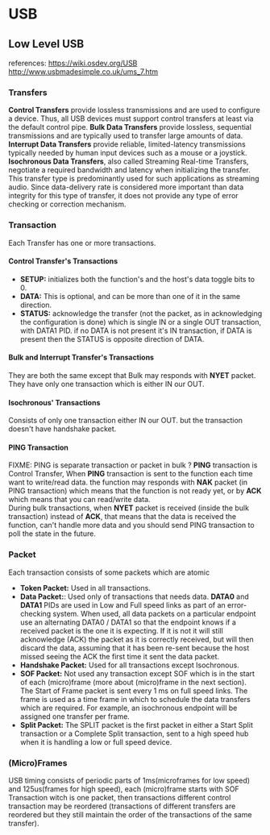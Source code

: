 # USB
## Low Level USB
references: 
https://wiki.osdev.org/USB 
http://www.usbmadesimple.co.uk/ums_7.htm
### Transfers
**Control Transfers** provide lossless transmissions and are used to configure a device. Thus, all USB devices must support control transfers at least via the default control pipe.
**Bulk Data Transfers** provide lossless, sequential transmissions and are typically used to transfer large amounts of data.
**Interrupt Data Transfers** provide reliable, limited-latency transmissions typically needed by human input devices such as a mouse or a joystick.
**Isochronous Data Transfers**, also called Streaming Real-time Transfers, negotiate a required bandwidth and latency when initializing the transfer. This transfer type is predominantly used for such applications as streaming audio. Since data-delivery rate is considered more important than data integrity for this type of transfer, it does not provide any type of error checking or correction mechanism.
### Transaction
Each Transfer has one or more transactions.
#### Control Transfer's Transactions
  * **SETUP:** initializes both the function's and the host's data toggle bits to 0.
  * **DATA:** This is optional, and can be more than one of it in the same direction.
  * **STATUS:** acknowledge the transfer (not the packet, as in acknowledging the configuration is done) which is single IN or a single OUT transaction, with DATA1 PID. if no DATA is not present it's IN transaction, if DATA is present then the STATUS is opposite direction of DATA.
#### Bulk and Interrupt Transfer's Transactions
They are both the same except that Bulk may responds with **NYET** packet.
They have only one transaction which is either IN our OUT.
#### Isochronous' Transactions
Consists of only one transaction either IN our OUT. but the transaction doesn't have handshake packet.

#### PING Transaction
FIXME: PING is separate transaction or packet in bulk ?
**PING** transaction is Control Transfer, When **PING** transaction is sent to the function each time want to write/read data. the function may responds with **NAK** packet (in PING transaction) which means that the function is not ready yet, or by **ACK** which means that you can read/write data.<br>
During bulk transactions, when **NYET** packet is received (inside the bulk transaction) instead of **ACK**, that means that the data is received the function, can't handle more data and you should send PING transaction to poll the state in the future.
### Packet
Each transaction consists of some packets which are atomic
* **Token Packet:** Used in all transactions.
* **Data Packet:**: Used only of transactions that needs data.
**DATA0** and **DATA1** PIDs are used in Low and Full speed links as part of an error-checking system. When used, all data packets on a particular endpoint use an alternating DATA0 / DATA1 so that the endpoint knows if a received packet is the one it is expecting. If it is not it will still acknowledge (ACK) the packet as it is correctly received, but will then discard the data, assuming that it has been re-sent because the host missed seeing the ACK the first time it sent the data packet.
* **Handshake Packet:** Used for all transactions except Isochronous.
* **SOF Packet:** Not used any transaction except SOF which is in the start of each (micro)frame (more about (micro)frame in the next section).<br>
The Start of Frame packet is sent every 1 ms on full speed links. The frame is used as a time frame in which to schedule the data transfers which are required. For example, an isochronous endpoint will be assigned one transfer per frame.
* **Split Packet:** The SPLIT packet is the first packet in either a Start Split transaction or a Complete Split transaction, sent to a high speed hub when it is handling a low or full speed device.
### (Micro)Frames
USB timing consists of periodic parts of 1ms(microframes for low speed) and 125us(frames for high speed), each (micro)frame starts with SOF Transaction witch is one packet, then transactions different control transaction may be reordered (transactions of different transfers are reordered but they still maintain the order of the transactions of the same transfer).